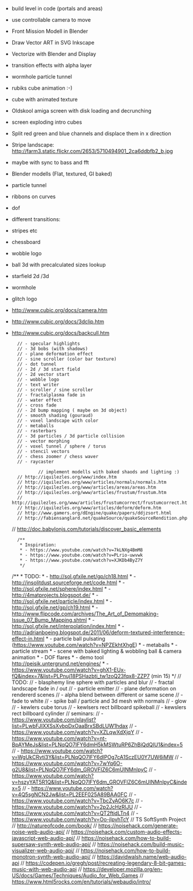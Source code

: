 * build level in code (portals and areas)
* use controllable camera to move
* Front Mission Modell in Blender
* Draw Vector ART in SVG Inkscape
* Vectorize with Blender and Display
* transition effects with alpha layer
* wormhole particle tunnel
* rubiks cube animation :-)
* cube with animated texture
* Oldskool amiga screen with disk loading and decrunching
* screen exploding intro cubes
* Split red green and blue channels and displace them in x direction
* Stripe landscape: http://farm3.static.flickr.com/2653/5710494901_2ca6ddbfb2_b.jpg
* maybe with sync to bass and fft
* Blender modells (Flat, textured, GI baked)
* particle tunnel
* ribbons on curves
* dof
* different transitions:
* stripes etc
* chessboard
* wobble logo
* ball 3d with precalculated sizes lookup
* starfield 2d /3d
* wormhole
* glitch logo
* http://www.cubic.org/docs/camera.htm
* http://www.cubic.org/docs/3dclip.htm
* http://www.cubic.org/docs/backcull.htm

        // - specular highlights
        // - 3d bobs (with shadows)
        // - plane deformation effect
        // - sine scroller (color bar texture)
        // - dot tunnel
        // - 2d / 3d start field
        // - 2d vector start
        // - wobble logo
        // - text writer
        // - scroller / sine scroller
        // - fractalplasma fade in
        // - water effect
        // - cross fade
        // - 2d bump mapping ( maybe on 3d object)
        // - smooth shading (gouraud)
        // - voxel landscape with color
        // - metaballs
        // - rasterbars
        // - 3d particles / 3d particle collision
        // - vector morphing
        // - voxel tunnel / sphere / torus
        // - stencil vectors
        // - chess zoomer / chess waver
        // - raycaster

                // implement modells with baked shaods and lighting :)
        // http://iquilezles.org/www/index.htm
        // http://iquilezles.org/www/articles/normals/normals.htm
        // http://iquilezles.org/www/articles/areas/areas.htm
        // http://iquilezles.org/www/articles/frustum/frustum.htm
        // http://iquilezles.org/www/articles/frustumcorrect/frustumcorrect.htm
        // http://iquilezles.org/www/articles/deform/deform.htm
        // http://www.gamers.org/dEngine/quake/papers/ddjzsort.html
        // http://fabiensanglard.net/quakeSource/quakeSourceRendition.php
     // http://doc.babylonjs.com/tutorials/discover_basic_elements

        /**
         * Inspiration:
         * - https://www.youtube.com/watch?v=7kLNXg4BmM8
         * - https://www.youtube.com/watch?v=PLrio-uwvwk
         * - https://www.youtube.com/watch?v=XJKDb4ByZ7Y
         */
     /**
         * TODO:
         * - http://sol.gfxile.net/gp/ch18.html
         * - http://insolitdust.sourceforge.net/code.html
         * - http://sol.gfxile.net/sphere/index.html
         * - http://4matprojects.blogspot.de/
         * - http://sol.gfxile.net/particle/index.html
         * - http://sol.gfxile.net/gp/ch19.html
         * - http://www.flipcode.com/archives/The_Art_of_Demomaking-Issue_07_Bump_Mapping.shtml
         * - http://sol.gfxile.net/interpolation/index.html
         * - http://adrianboeing.blogspot.de/2011/06/deform-textured-interference-effect-in.html
         * - particle ball pulsating (https://www.youtube.com/watch?v=NPZEkhtXhgE)
         * - metaballs
         * - particle stream
         * - scene with baked lighting & wobbling ball & camera animation
         * - DOF flares
         * - demo tool http://peisik.untergrund.net/engines/
         * - https://www.youtube.com/watch?v=ghX1-EUx-fQ&index=7&list=PLPnuj18PSHazbti_tw1zoQ23fqx8-ZZP7 (min 15)
         */
                 // TODO:
        // - blasphemy line sphere with particles and blur
        // - fractal landscape fade in / out
        // - particle emitter
        // - plane deformation on rendererd scenes
        // - alpha blend between different or same scene
        // - fade to white
        // - spike ball / particle and 3d mesh with normals
        // - glow
        // - kewlers cube torus
        // - kewlsers rect billboard spikeball
        // - kewslers rect billboard cylinder
        // seminars:
        // - https://www.youtube.com/playlist?list=PLwbFJIXXSsXvbpDxOaaBrxSBdLUW1hdax
        // - https://www.youtube.com/watch?v=XZLqwXdXjqY
        // - https://www.youtube.com/watch?v=nt-BpAYMeJs&list=PLNqQO7lFY6dmH5kMSWtuRP6ZhBiQdQIU1&index=5
        // - https://www.youtube.com/watch?v=WgUkCRvti3Y&list=PLNqQO7lFY6dlPOg7cA1SczEU0Y7UW6iMW
        // - https://www.youtube.com/watch?v=7wYq6O-g2U8&list=PLNqQO7lFY6dm_GROVFIZ6C6mUINMnlpyC
        // - https://www.youtube.com/watch?v=hszyYAT5R1Q&list=PLNqQO7lFY6dm_GROVFIZ6C6mUINMnlpyC&index=5
        // - https://www.youtube.com/watch?v=4Q5sgNCN2Jw&list=PL2EEF025A89BAA0FC
        // - https://www.youtube.com/watch?v=TbcZyAO6K7c
        // - https://www.youtube.com/watch?v=2p2JcHzRlJU
        // - https://www.youtube.com/watch?v=QT2ftidLTn4
        // - https://www.youtube.com/watch?v=Oo-jlpvhTcY
        // TS SoftSynth Project
        // http://natureofcode.com/book/
        // https://noisehack.com/generate-noise-web-audio-api/
        // https://noisehack.com/custom-audio-effects-javascript-web-audio-api/
        // https://noisehack.com/how-to-build-supersaw-synth-web-audio-api/
        // https://noisehack.com/build-music-visualizer-web-audio-api/
        // https://noisehack.com/how-to-build-monotron-synth-web-audio-api/
        // https://davidwalsh.name/web-audio-api
        // https://codepen.io/gregh/post/recreating-legendary-8-bit-games-music-with-web-audio-api
        // https://developer.mozilla.org/en-US/docs/Games/Techniques/Audio_for_Web_Games
        // https://www.html5rocks.com/en/tutorials/webaudio/intro/
